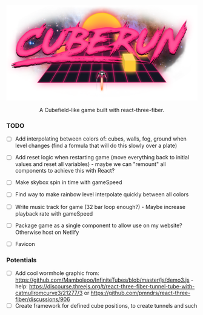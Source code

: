 
![Cuberun](./src/textures/cuberun-logo.png)

<p align="center">
A Cubefield-like game built with react-three-fiber.
</p>

### TODO

- [ ] Add interpolating between colors of: cubes, walls, fog, ground when level changes (find a formula that will do this slowly over a plate)
- [ ] Add reset logic when restarting game (move everything back to initial values and reset all variables) - maybe we can "remount" all components to achieve this with React?
- [ ] Make skybox spin in time with gameSpeed
- [ ] Find way to make rainbow level interpolate quickly between all colors
- [ ] Write music track for game (32 bar loop enough?) - Maybe increase playback rate with gameSpeed
- [ ] Package game as a single component to allow use on my website? Otherwise host on Netlify 
- [ ] Favicon


### Potentials

- [ ] Add cool wormhole graphic from: https://github.com/Mamboleoo/InfiniteTubes/blob/master/js/demo3.js - help: https://discourse.threejs.org/t/react-three-fiber-tunnel-tube-with-catmullromcurve3/21277/3 or https://github.com/pmndrs/react-three-fiber/discussions/906
- [ ] Create framework for defined cube positions, to create tunnels and such